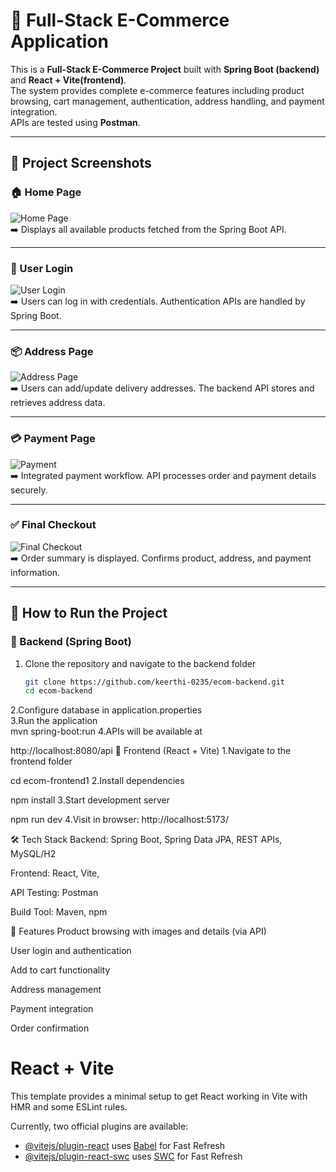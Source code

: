 # 🛒 Full-Stack E-Commerce Application

This is a **Full-Stack E-Commerce Project** built with **Spring Boot (backend)** and **React + Vite(frontend)**.  
The system provides complete e-commerce features including product browsing, cart management, authentication, address handling, and payment integration.  
APIs are tested using **Postman**.

---

## 📸 Project Screenshots

### 🏠 Home Page  
![Home Page](images/HomePage.jpg)  
➡️ Displays all available products fetched from the Spring Boot API.

---

### 🔑 User Login  
![User Login](images/userlogin.jpg)  
➡️ Users can log in with credentials. Authentication APIs are handled by Spring Boot.

---

### 📦 Address Page  
![Address Page](images/AddressScreenshot.jpg)  
➡️ Users can add/update delivery addresses. The backend API stores and retrieves address data.

---

### 💳 Payment Page  
![Payment](images/PaymentImage.jpg)  
➡️ Integrated payment workflow. API processes order and payment details securely.

---

### ✅ Final Checkout  
![Final Checkout](images/Finalimage.jpg)  
➡️ Order summary is displayed. Confirms product, address, and payment information.

---

## 🚀 How to Run the Project

### 🔹 Backend (Spring Boot)  
1. Clone the repository and navigate to the backend folder 
   ```bash
   git clone https://github.com/keerthi-0235/ecom-backend.git
   cd ecom-backend

 2.Configure database in application.properties  
 3.Run the application  
 mvn spring-boot:run
4.APIs will be available at


http://localhost:8080/api
🔹 Frontend (React + Vite)
1.Navigate to the frontend folder


cd ecom-frontend1
2.Install dependencies


npm install
3.Start development server


npm run dev
4.Visit in browser:
http://localhost:5173/

🛠️ Tech Stack
Backend: Spring Boot, Spring Data JPA, REST APIs, MySQL/H2

Frontend: React, Vite, 

API Testing: Postman

Build Tool: Maven, npm

🔮 Features
Product browsing with images and details (via API)

User login and authentication

Add to cart functionality

Address management

Payment integration

Order confirmation
# React + Vite

This template provides a minimal setup to get React working in Vite with HMR and some ESLint rules.

Currently, two official plugins are available:

- [@vitejs/plugin-react](https://github.com/vitejs/vite-plugin-react/blob/main/packages/plugin-react/README.md) uses [Babel](https://babeljs.io/) for Fast Refresh
- [@vitejs/plugin-react-swc](https://github.com/vitejs/vite-plugin-react-swc) uses [SWC](https://swc.rs/) for Fast Refresh
